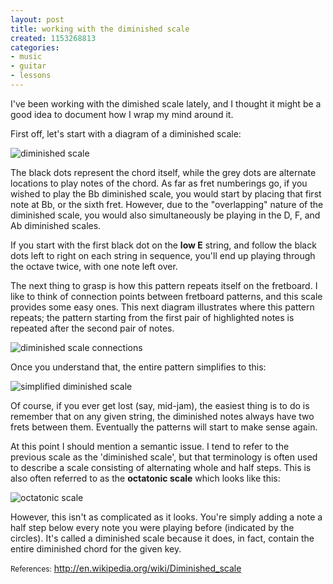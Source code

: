 ```yaml
---
layout: post
title: working with the diminished scale
created: 1153268813
categories:
- music
- guitar
- lessons
---
```

I've been working with the dimished scale lately, and I thought it might be a good idea to document how I wrap my mind around it.

First off, let's start with a diagram of a diminished scale:

<img class="transparent" src="http://files.bubblehouse.org.s3-website-us-east-1.amazonaws.com/diminished-scale.png" alt="diminished scale"/>

The black dots represent the chord itself, while the grey dots are alternate locations to play notes of the chord. As far as fret numberings go, if you wished to play the Bb diminished scale, you would start by placing that first note at Bb, or the sixth fret. However, due to the "overlapping" nature of the diminished scale, you would also simultaneously be playing in the D, F, and Ab diminished scales.

If you start with the first black dot on the <strong>low E</strong> string, and follow the black dots left to right on each string in sequence, you'll end up playing through the octave twice, with one note left over.

The next thing to grasp is how this pattern repeats itself on the fretboard. I like to think of connection points between fretboard patterns, and this scale provides some easy ones. This next diagram illustrates where this pattern repeats; the pattern starting from the first pair of highlighted notes is repeated after the second pair of notes.

<img class="transparent" src="http://files.bubblehouse.org.s3-website-us-east-1.amazonaws.com/diminished-connections.png" alt="diminished scale connections"/>

Once you understand that, the entire pattern simplifies to this:

<img class="transparent" src="http://files.bubblehouse.org.s3-website-us-east-1.amazonaws.com/diminished-simplified.png" alt="simplified diminished scale"/>

Of course, if you ever get lost (say, mid-jam), the easiest thing is to do is remember that on any given string, the diminished notes always have two frets between them. Eventually the patterns will start to make sense again.

At this point I should mention a semantic issue. I tend to refer to the previous scale as the 'diminished scale', but that terminology is often used to describe a scale consisting of alternating whole and half steps. This is also often referred to as the <strong>octatonic scale</strong> which looks like this:

<img class="transparent" src="http://files.bubblehouse.org.s3-website-us-east-1.amazonaws.com/octatonic-scale.png" alt="octatonic scale"/>

However, this isn't as complicated as it looks. You're simply adding a note a half step below every note you were playing before (indicated by the circles). It's called a diminished scale because it does, in fact, contain the entire diminished chord for the given key.

<small>References:</small>
<a href="http://en.wikipedia.org/wiki/Diminished_scale">http://en.wikipedia.org/wiki/Diminished_scale</a>
